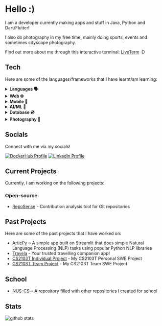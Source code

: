 # Hello :)

I am a developer currently making apps and stuff in Java, Python and Dart/Flutter!

I also do photography in my free time, mainly doing sports, events and sometimes cityscape photography.

Find out more about me through this interactive terminal: [LiveTerm](https://my-live-term-rho.vercel.app/) :D

## Tech

Here are some of the languages/frameworks that I have learnt/am learning:

<details>
<summary><strong>Languages 🗣️</strong></summary>

<br/>

![Python](https://img.shields.io/badge/-Python-3776AB?logo=python&logoColor=white&style=for-the-badge)
![Java](https://img.shields.io/badge/java-%23ED8B00.svg?style=for-the-badge&logo=openjdk&logoColor=white)
</details>

<details>
<summary><strong>Web 🌐</strong></summary>

<br/>

![HTML5](https://img.shields.io/badge/html5-%23E34F26.svg?style=for-the-badge&logo=html5&logoColor=white)
![CSS3](https://img.shields.io/badge/css3-%231572B6.svg?style=for-the-badge&logo=css3&logoColor=white)
![JavaScript](https://img.shields.io/badge/javascript-%23323330.svg?style=for-the-badge&logo=javascript&logoColor=%23F7DF1E)
![Vue.js](https://img.shields.io/badge/vuejs-%2335495e.svg?style=for-the-badge&logo=vuedotjs&logoColor=%234FC08D)
![Rails](https://img.shields.io/badge/rails-%23CC0000.svg?style=for-the-badge&logo=ruby-on-rails&logoColor=white)
</details>

<details>
<summary><strong>Mobile 📱</strong></summary>

<br/>

![Flutter](https://img.shields.io/badge/Flutter-%2302569B.svg?style=for-the-badge&logo=Flutter&logoColor=white)
![Dart](https://img.shields.io/badge/dart-%230175C2.svg?style=for-the-badge&logo=dart&logoColor=white)
![Firebase](https://img.shields.io/badge/Firebase-039BE5?style=for-the-badge&logo=Firebase&logoColor=white)
</details>

<details>
<summary><strong>AI/ML 🤖</strong></summary>

<br/>

![scikit-learn](https://img.shields.io/badge/scikit--learn-%23F7931E.svg?style=for-the-badge&logo=scikit-learn&logoColor=white)
![Keras](https://img.shields.io/badge/Keras-%23D00000.svg?style=for-the-badge&logo=Keras&logoColor=white)
![TensorFlow](https://img.shields.io/badge/TensorFlow-%23FF6F00.svg?style=for-the-badge&logo=TensorFlow&logoColor=white)
![Matplotlib](https://img.shields.io/badge/Matplotlib-%23ffffff.svg?style=for-the-badge&logo=Matplotlib&logoColor=black)
![NumPy](https://img.shields.io/badge/numpy-%23013243.svg?style=for-the-badge&logo=numpy&logoColor=white)
![Pandas](https://img.shields.io/badge/pandas-%23150458.svg?style=for-the-badge&logo=pandas&logoColor=white)
</details>

<details>
<summary><strong>Database 💿</strong></summary>

<br/>

![SQL](https://img.shields.io/badge/sql-%2300f.svg?style=for-the-badge)
![SQLite](https://img.shields.io/badge/sqlite3-%2307405e.svg?style=for-the-badge&logo=sqlite&logoColor=white)
</details>

<details>
<summary><strong>Photography 📸</strong></summary>

<br/>

![Adobe Lightroom Classic](https://img.shields.io/badge/Adobe%20Lightroom%20Classic-31A8FF.svg?style=for-the-badge&logo=Adobe%20Lightroom%20Classic&logoColor=white)
</details>

## Socials

Connect with me via my socials!

[![DockerHub Profile](https://img.shields.io/badge/Docker-asdfghjklxd-blue)](https://hub.docker.com/u/asdfghjklxd)
[![LinkedIn Profile](https://img.shields.io/badge/LinkedIn-George-lightgrey)](https://www.linkedin.com/in/george-t-a819aa185/)

## Current Projects

Currently, I am working on the following projects:

### Open-source

- [RepoSense](https://github.com/reposense/RepoSense) - Contribution analysis tool for Git repositories

## Past Projects

Here are some of the past projects that I have worked on:

- [ArticPy](https://github.com/asdfghjkxd/ArticPy) ━ A simple app built on Streamlit that does simple Natural Language Processing (NLP) tasks using popular Python NLP libraries
- [Travela](https://github.com/asdfghjkxd/travela) - Your trusted travelling companion app!
- [CS2103T Individual Project](https://github.com/asdfghjkxd/ip) - My CS2103T Personal SWE Project
- [CS2103T Team Project](https://github.com/AY2324S1-CS2103T-T17-1/tp) - My CS2103T Team SWE Project

## School

- [NUS-CS](https://github.com/asdfghjkxd/nus-cs) ━ A repository filled with other repositories I created for school

## Stats

![github stats](https://github-readme-stats.vercel.app/api?username=asdfghjkxd&show_icons=true)
